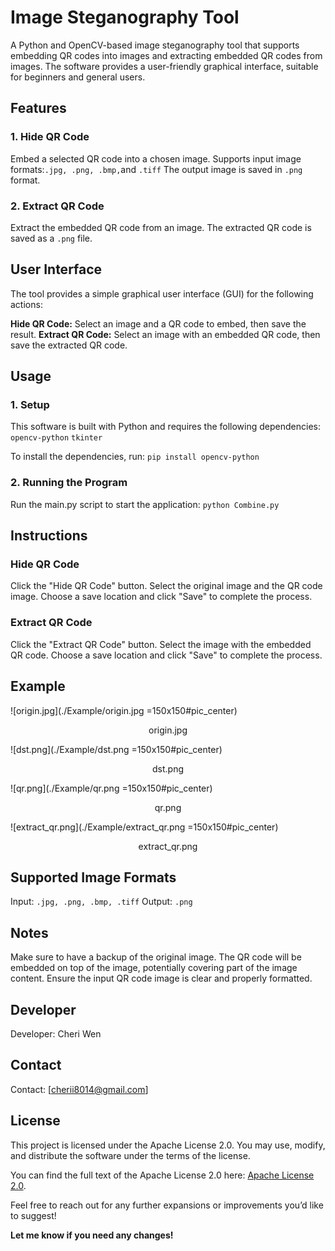 # Image Steganography Tool
A Python and OpenCV-based image steganography tool that supports embedding QR codes into images and extracting embedded QR codes from images. The software provides a user-friendly graphical interface, suitable for beginners and general users.

## Features
### 1. Hide QR Code
Embed a selected QR code into a chosen image.
Supports input image formats:` .jpg, .png, .bmp, `and `.tiff`
The output image is saved in `.png` format.
### 2. Extract QR Code
Extract the embedded QR code from an image.
The extracted QR code is saved as a `.png` file.
## User Interface
The tool provides a simple graphical user interface (GUI) for the following actions:

**Hide QR Code:** Select an image and a QR code to embed, then save the result.
**Extract QR Code:** Select an image with an embedded QR code, then save the extracted QR code.
## Usage
### 1. Setup
This software is built with Python and requires the following dependencies:
`opencv-python`
`tkinter`

To install the dependencies, run:
`pip install opencv-python`
### 2. Running the Program
Run the main.py script to start the application:
`python Combine.py`
## Instructions
### Hide QR Code
Click the "Hide QR Code" button.
Select the original image and the QR code image.
Choose a save location and click "Save" to complete the process.
### Extract QR Code
Click the "Extract QR Code" button.
Select the image with the embedded QR code.
Choose a save location and click "Save" to complete the process.
## Example
![origin.jpg](./Example/origin.jpg =150x150#pic_center)

<p align="center">origin.jpg</p>

![dst.png](./Example/dst.png =150x150#pic_center)

<p align="center">dst.png</p>

![qr.png](./Example/qr.png =150x150#pic_center)

<p align="center">qr.png</p>

![extract_qr.png](./Example/extract_qr.png =150x150#pic_center)

<p align="center">extract_qr.png</p>

## Supported Image Formats
Input: `.jpg, .png, .bmp, .tiff`
Output: `.png`
## Notes
Make sure to have a backup of the original image.
The QR code will be embedded on top of the image, potentially covering part of the image content.
Ensure the input QR code image is clear and properly formatted.
## Developer
Developer: Cheri Wen
## Contact
Contact: [cherii8014@gmail.com]
## License
This project is licensed under the Apache License 2.0. You may use, modify, and distribute the software under the terms of the license.

You can find the full text of the Apache License 2.0 here: [Apache License 2.0](https://www.apache.org/licenses/LICENSE-2.0).

Feel free to reach out for any further expansions or improvements you’d like to suggest!

**Let me know if you need any changes!**
